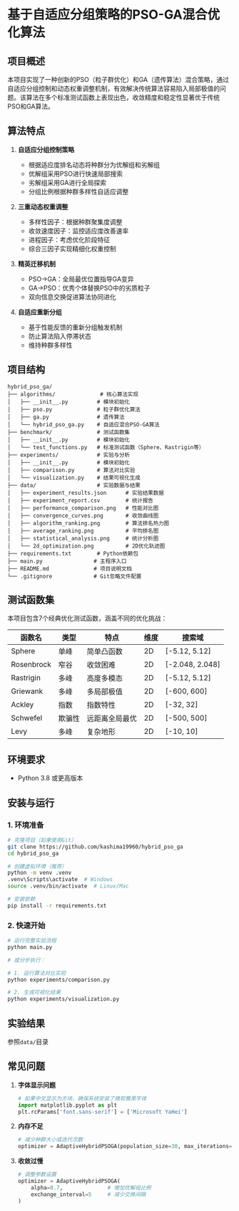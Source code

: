 # 基于自适应分组策略的PSO-GA混合优化算法

## 项目概述

本项目实现了一种创新的PSO（粒子群优化）和GA（遗传算法）混合策略，通过自适应分组控制和动态权重调整机制，有效解决传统算法容易陷入局部极值的问题。该算法在多个标准测试函数上表现出色，收敛精度和稳定性显著优于传统PSO和GA算法。

## 算法特点

1. **自适应分组控制策略**
   - 根据适应度排名动态将种群分为优解组和劣解组
   - 优解组采用PSO进行快速局部搜索
   - 劣解组采用GA进行全局探索
   - 分组比例根据种群多样性自适应调整

2. **三重动态权重调整**
   - 多样性因子：根据种群聚集度调整
   - 收敛速度因子：监控适应度改善速率
   - 进程因子：考虑优化阶段特征
   - 综合三因子实现精细化权重控制

3. **精英迁移机制**
   - PSO→GA：全局最优位置指导GA变异
   - GA→PSO：优秀个体替换PSO中的劣质粒子
   - 双向信息交换促进算法协同进化

4. **自适应重新分组**
   - 基于性能反馈的重新分组触发机制
   - 防止算法陷入停滞状态
   - 维持种群多样性

## 项目结构

```
hybrid_pso_ga/
├── algorithms/              # 核心算法实现
│   ├── __init__.py         # 模块初始化
│   ├── pso.py              # 粒子群优化算法
│   ├── ga.py               # 遗传算法
│   └── hybrid_pso_ga.py    # 自适应混合PSO-GA算法
├── benchmark/              # 测试函数集
│   ├── __init__.py         # 模块初始化  
│   └── test_functions.py   # 标准测试函数（Sphere、Rastrigin等）
├── experiments/            # 实验与分析
│   ├── __init__.py         # 模块初始化
│   ├── comparison.py       # 算法对比实验
│   └── visualization.py    # 结果可视化生成
├── data/                   # 实验数据与结果
│   ├── experiment_results.json      # 实验结果数据
│   ├── experiment_report.csv        # 统计报告
│   ├── performance_comparison.png   # 性能对比图
│   ├── convergence_curves.png       # 收敛曲线图
│   ├── algorithm_ranking.png        # 算法排名热力图
│   ├── average_ranking.png          # 平均排名图
│   ├── statistical_analysis.png     # 统计分析图
│   └── 2d_optimization.png          # 2D优化轨迹图
├── requirements.txt        # Python依赖包
├── main.py                # 主程序入口
├── README.md              # 项目说明文档
└── .gitignore             # Git忽略文件配置
```

## 测试函数集

本项目包含7个经典优化测试函数，涵盖不同的优化挑战：

| 函数名 | 类型 | 特点 | 维度 | 搜索域 |
|--------|------|------|------|--------|
| Sphere | 单峰 | 简单凸函数 | 2D | [-5.12, 5.12] |
| Rosenbrock | 窄谷 | 收敛困难 | 2D | [-2.048, 2.048] |
| Rastrigin | 多峰 | 高度多模态 | 2D | [-5.12, 5.12] |
| Griewank | 多峰 | 多局部极值 | 2D | [-600, 600] |
| Ackley | 指数 | 指数特性 | 2D | [-32, 32] |
| Schwefel | 欺骗性 | 远距离全局最优 | 2D | [-500, 500] |
| Levy | 多峰 | 复杂地形 | 2D | [-10, 10] |

## 环境要求
- Python 3.8 或更高版本

## 安装与运行

### 1. 环境准备
```bash
# 克隆项目（如果使用Git）
git clone https://github.com/kashima19960/hybrid_pso_ga
cd hybrid_pso_ga

# 创建虚拟环境（推荐）
python -m venv .venv
.venv\Scripts\activate  # Windows
source .venv/bin/activate  # Linux/Mac

# 安装依赖
pip install -r requirements.txt
```

### 2. 快速开始
```bash
# 运行完整实验流程
python main.py

# 或分步执行：

# 1. 运行算法对比实验
python experiments/comparison.py

# 2. 生成可视化结果
python experiments/visualization.py
```


## 实验结果
参照`data/`目录

## 常见问题

1. **字体显示问题**
   ```python
   # 如果中文显示为方块，确保系统安装了微软雅黑字体
   import matplotlib.pyplot as plt
   plt.rcParams['font.sans-serif'] = ['Microsoft YaHei']
   ```

2. **内存不足**
   ```python
   # 减少种群大小或迭代次数
   optimizer = AdaptiveHybridPSOGA(population_size=30, max_iterations=100)
   ```

3. **收敛过慢**
   ```python
   # 调整参数设置
   optimizer = AdaptiveHybridPSOGA(
       alpha=0.7,              # 增加优解组比例
       exchange_interval=5     # 减少交换间隔
   )
   ```